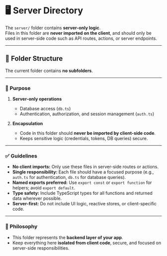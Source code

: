 # 🖥️ Server Directory

The `server/` folder contains **server-only logic**.  
Files in this folder are **never imported on the client**, and should only be used in server-side code such as API routes, actions, or server endpoints.

---

## 📂 Folder Structure

The current folder contains **no subfolders**.

---

### 🎯 Purpose

1. **Server-only operations**

   - Database access (`db.ts`)
   - Authentication, authorization, and session management (`auth.ts`)

2. **Encapsulation**
   - Code in this folder should **never be imported by client-side code**.
   - Keeps sensitive logic (credentials, tokens, DB queries) secure.

---

### ✅ Guidelines

- **No client imports:** Only use these files in server-side routes or actions.
- **Single responsibility:** Each file should have a focused purpose (e.g., `auth.ts` for authentication, `db.ts` for database queries).
- **Named exports preferred:** Use `export const` or `export function` for helpers; avoid `export default`.
- **Type safety:** Include TypeScript types for all functions and returned data wherever possible.
- **Server-first:** Do not include UI logic, reactive stores, or client-specific code.

---

### 🧭 Philosophy

- This folder represents the **backend layer of your app**.
- Keep everything here **isolated from client code**, secure, and focused on server-side responsibilities.
